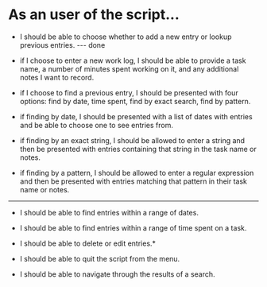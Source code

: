 # As an user of the script... 

* I should be able to choose whether to add a new entry or lookup previous entries. --- done 

* if I choose to enter a new work log, I should be able to provide a task name, a number of minutes spent working on it, and any additional notes I want to record.

* if I choose to find a previous entry, I should be presented with four options: find by date, time spent, find by exact search, find by pattern.

* if finding by date, I should be presented with a list of dates with entries and be able to choose one to see entries from.

* if finding by an exact string, I should be allowed to enter a string and then be presented with entries containing that string in the task name or notes.

* if finding by a pattern, I should be allowed to enter a regular expression and then be presented with entries matching that pattern in their task name or notes.

---

* I should be able to find entries within a range of dates.

* I should be able to find entries within a range of time spent on a task.

* I should be able to delete or edit entries.*

* I should be able to quit the script from the menu.

* I should be able to navigate through the results of a search.
